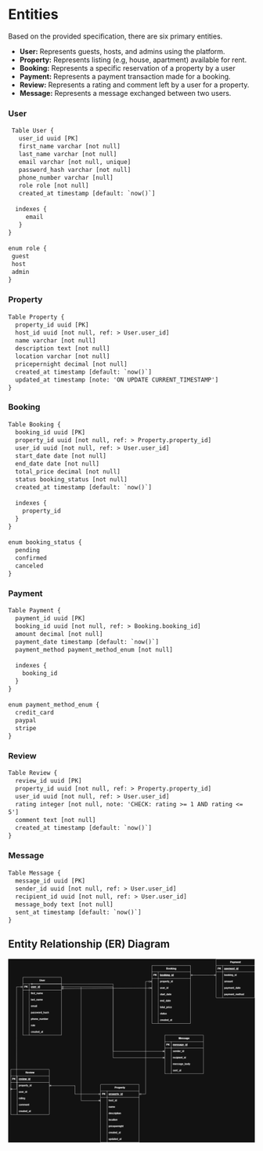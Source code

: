 # Entities
Based on the provided specification, there are six primary entities.
  * **User:** Represents guests, hosts, and admins using the platform.
  * **Property:** Represents listing (e.g, house, apartment) available for rent.
  * **Booking:** Represents a specific reservation of a property by a user
  * **Payment:** Represents a payment transaction made for a booking.
  * **Review:** Represents a rating and comment left by a user for a property.
  * **Message:** Represents a message exchanged between two users.

### **User**
```
 Table User {
   user_id uuid [PK]
   first_name varchar [not null]
   last_name varchar [not null]
   email varchar [not null, unique]
   password_hash varchar [not null]
   phone_number varchar [null]
   role role [not null]
   created_at timestamp [default: `now()`]

  indexes {
     email 
   }
}

enum role {
 guest
 host
 admin
}
```
### **Property**
```
Table Property {
  property_id uuid [PK]
  host_id uuid [not null, ref: > User.user_id]
  name varchar [not null]
  description text [not null]
  location varchar [not null]
  pricepernight decimal [not null]
  created_at timestamp [default: `now()`]
  updated_at timestamp [note: 'ON UPDATE CURRENT_TIMESTAMP']
}
```

### **Booking**
```
Table Booking {
  booking_id uuid [PK]
  property_id uuid [not null, ref: > Property.property_id]
  user_id uuid [not null, ref: > User.user_id]
  start_date date [not null]
  end_date date [not null]
  total_price decimal [not null]
  status booking_status [not null]
  created_at timestamp [default: `now()`]

  indexes {
    property_id 
  }
}

enum booking_status {
  pending
  confirmed
  canceled
}
```
### **Payment**
```
Table Payment {
  payment_id uuid [PK]
  booking_id uuid [not null, ref: > Booking.booking_id]
  amount decimal [not null]
  payment_date timestamp [default: `now()`]
  payment_method payment_method_enum [not null]

  indexes {
    booking_id 
  }
}

enum payment_method_enum {
  credit_card
  paypal
  stripe
}
```
### **Review**
```
Table Review {
  review_id uuid [PK]
  property_id uuid [not null, ref: > Property.property_id]
  user_id uuid [not null, ref: > User.user_id]
  rating integer [not null, note: 'CHECK: rating >= 1 AND rating <= 5']
  comment text [not null]
  created_at timestamp [default: `now()`]
}
```
### **Message**
```
Table Message {
  message_id uuid [PK]
  sender_id uuid [not null, ref: > User.user_id]
  recipient_id uuid [not null, ref: > User.user_id]
  message_body text [not null]
  sent_at timestamp [default: `now()`]
}
```
## Entity Relationship (ER) Diagram
![Airbnb Clone ERD](airbnb_clone_erd.png)
